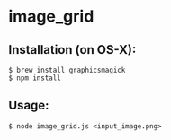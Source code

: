 image_grid
==========

Installation (on OS-X):
-----------------------

    $ brew install graphicsmagick
    $ npm install

Usage:
------

    $ node image_grid.js <input_image.png>
